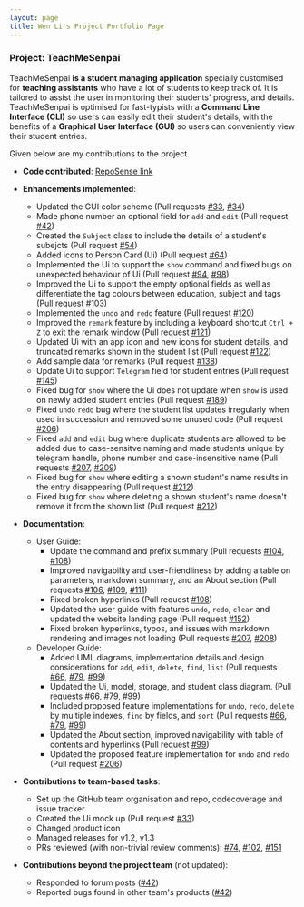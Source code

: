 ```yaml
---
layout: page
title: Wen Li's Project Portfolio Page
---
```


### Project: TeachMeSenpai

TeachMeSenpai **is a student managing application** specially customised for **teaching assistants** who have a lot of
students to keep track of. It is tailored to assist the user in monitoring their students' progress, and details. TeachMeSenpai is optimised for fast-typists with a **Command Line Interface (CLI)** so users can easily edit their student's details, with the benefits of a **Graphical User Interface (GUI)** so users can conveniently view their student entries.

Given below are my contributions to the project.

* **Code contributed**: [RepoSense link](https://nus-cs2103-ay2223s2.github.io/tp-dashboard/?search=wendy0107&breakdown=true)

* **Enhancements implemented**:
  * Updated the GUI color scheme (Pull requests [\#33](), [\#34]())
  * Made phone number an optional field for `add` and `edit` (Pull request [\#42]())
  * Created the `Subject` class to include the details of a student's subejcts (Pull request [\#54]())
  * Added icons to Person Card (Ui) (Pull request [\#64]())
  * Implemented the Ui to support the `show` command and fixed bugs on unexpected behaviour of Ui (Pull request [\#94](), [\#98]())
  * Improved the Ui to support the empty optional fields as well as differentiate the tag colours between education, subject and tags (Pull request [\#103]())
  * Implemented the `undo` and `redo` feature (Pull request [\#120]())
  * Improved the `remark` feature by including a keyboard shortcut `Ctrl + Z` to exit the remark window (Pull request [\#121]())
  * Updated Ui with an app icon and new icons for student details, and truncated remarks shown in the student list (Pull request [\#122]())
  * Add sample data for remarks (Pull request [\#138]())
  * Update Ui to support `Telegram` field for student entries (Pull request [\#145]())
  * Fixed bug for `show` where the Ui does not update when `show` is used on newly added student entries (Pull request [\#189]())
  * Fixed `undo` `redo` bug where the student list updates irregularly when used in succession and removed some unused code (Pull request [\#206]())
  * Fixed `add` and `edit` bug where duplicate students are allowed to be added due to case-sensitve naming and made students unique by telegram handle, phone number
  and case-insensitive name (Pull requests [\#207](), [\#209]())
  * Fixed bug for `show` where editing a shown student's name results in the entry disappearing (Pull request [\#212]())
  * Fixed bug for `show` where deleting a shown student's name doesn't remove it from the shown list (Pull request [\#212]())

* **Documentation**:
  * User Guide:
    * Update the command and prefix summary (Pull requests [\#104](), [\#108]())
    * Improved navigability and user-friendliness by adding a table on parameters, markdown summary, and an About section (Pull requests [\#106](), [\#109](), [\#111]())
    * Fixed broken hyperlinks (Pull request [\#108]())
    * Updated the user guide with features `undo`, `redo`, `clear` and updated the website landing page (Pull request [\#152]())
    * Fixed broken hyperlinks, typos, and issues with markdown rendering and images not loading (Pull requests [\#207](), [\#208]())
  * Developer Guide:
    * Added UML diagrams, implementation details and design considerations for `add`, `edit`, `delete`, `find`, `list` (Pull requests [\#66](), [\#79](), [\#99]())
    * Updated the Ui, model, storage, and student class diagram. (Pull requests [\#66](), [\#79](), [\#99]())
    * Included proposed feature implementations for `undo`, `redo`, `delete` by multiple indexes, `find` by fields, and `sort` (Pull requests [\#66](), [\#79](), [\#99]())
    * Updated the About section, improved navigability with table of contents and hyperlinks (Pull request [\#99]())
    * Updated the proposed feature implementation for `undo` and `redo` (Pull request [\#206]())

* **Contributions to team-based tasks**:
  * Set up the GitHub team organisation and repo, codecoverage and issue tracker
  * Created the Ui mock up (Pull request [\#33]())
  * Changed product icon
  * Managed releases for v1.2, v1.3
  * PRs reviewed (with non-trivial review comments): [\#74](), [\#102](), [\#151]()

* **Contributions beyond the project team** (not updated):
  * Responded to forum posts ([\#42]())
  * Reported bugs found in other team's products ([\#42]())
